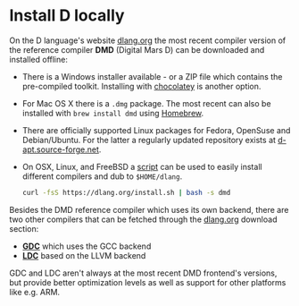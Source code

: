 # Install D locally

On the D language's website [dlang.org](https://dlang.org) the most recent
compiler version of the reference compiler **DMD** (Digital Mars D)
can be downloaded and installed offline:

* There is a Windows installer available - or a ZIP file which
  contains the pre-compiled toolkit. Installing with
  [chocolatey](https://chocolatey.org/packages/dmd)
  is another option.
* For Mac OS X there is a `.dmg` package. The most recent can also be installed
  with `brew install dmd` using [Homebrew](http://brew.sh).
* There are officially supported Linux packages for Fedora, OpenSuse and
  Debian/Ubuntu. For the latter a regularly updated repository exists
  at [d-apt.source-forge.net](http://d-apt.sourceforge.net).
* On OSX, Linux, and FreeBSD a [script](https://dlang.org/install.sh) can
  be used to easily install different compilers and dub to `$HOME/dlang`.

  ```sh
  curl -fsS https://dlang.org/install.sh | bash -s dmd
  ```
  

Besides the DMD reference compiler which uses its own backend, there are
two other compilers that can be fetched through the
[dlang.org](https://dlang.org) download section:

* [**GDC**](http://gdcproject.org/downloads) which uses the GCC backend
* [**LDC**](https://github.com/ldc-developers/ldc#installation) based on the LLVM backend

GDC and LDC aren't always at the most recent DMD frontend's versions, 
but provide better optimization levels as well as support
for other platforms like e.g. ARM.

